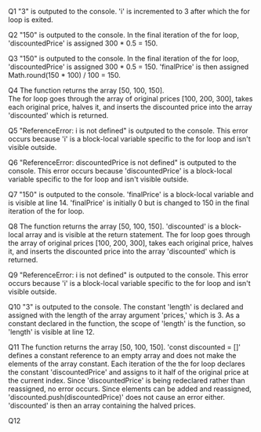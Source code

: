 Q1
  "3" is outputed to the console.
  'i' is incremented to 3 after which the for loop is exited.

Q2
  "150" is outputed to the console.
  In the final iteration of the for loop, 'discountedPrice' is assigned 300 * 0.5 = 150.

Q3
  "150" is outputed to the console.
  In the final iteration of the for loop, 'discountedPrice' is assigned 300 * 0.5 = 150.
  'finalPrice' is then assigned Math.round(150 * 100) / 100 = 150.

Q4
  The function returns the array [50, 100, 150].  
  The for loop goes through the array of original prices [100, 200, 300], takes each original price, halves it, and inserts the discounted price into the array 'discounted' which is returned.

Q5
  "ReferenceError: i is not defined" is outputed to the console.
  This error occurs because 'i' is a block-local variable specific to the for loop and isn't visible outside.  

Q6
  "ReferenceError: discountedPrice is not defined" is outputed to the console.
  This error occurs because 'discountedPrice' is a block-local variable specific to the for loop and isn't visible outside.  

Q7
  "150" is outputed to the console.
  'finalPrice' is a block-local variable and is visible at line 14. 'finalPrice' is initially 0 but is changed to 150 in the final iteration of the for loop. 

Q8
  The function returns the array [50, 100, 150].
  'discounted' is a block-local array and is visible at the return statement.
  The for loop goes through the array of original prices [100, 200, 300], takes each original price, halves it, and inserts the discounted price into the array 'discounted' which is returned.

Q9
  "ReferenceError: i is not defined" is outputed to the console.
  This error occurs because 'i' is a block-local variable specific to the for loop and isn't visible outside.

Q10
  "3" is outputed to the console.
  The constant 'length' is declared and assigned with the length of the array argument 'prices,' which is 3.
  As a constant declared in the function, the scope of 'length' is the function, so 'length' is visible at line 12.

Q11
  The function returns the array [50, 100, 150].
  'const discounted = []' defines a constant reference to an empty array and does not make the elements of the array constant. 
  Each iteration of the the for loop declares the constant 'discountedPrice' and assigns to it half of the original price at the current index.
  Since 'discountedPrice' is being redeclared rather than reassigned, no error occurs. 
  Since elements can be added and reassigned, 'discounted.push(discountedPrice)' does not cause an error either.
  'discounted' is then an array containing the halved prices. 

Q12
